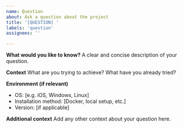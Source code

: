 ```yaml
---
name: Question
about: Ask a question about the project
title: '[QUESTION] '
labels: 'question'
assignees: ''

---
```


**What would you like to know?**
A clear and concise description of your question.

**Context**
What are you trying to achieve? What have you already tried?

**Environment (if relevant)**
- OS: [e.g. iOS, Windows, Linux]
- Installation method: [Docker, local setup, etc.]
- Version: [if applicable]

**Additional context**
Add any other context about your question here. 